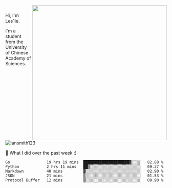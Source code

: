 <img align="right" src="https://github-readme-stats.vercel.app/api?username=iansmith123&show_icons=true&hide_border=true" width="420">

### 
Hi, I'm Les1ie. 

I'm a student from the University of Chinese Academy of Sciences.

<img src="https://komarev.com/ghpvc/?username=iansmith123" alt="iansmith123" />




🔭 What I did over the past week :)
<!--START_SECTION:waka-->
```text
Go                19 hrs 19 mins  ████████████████████▓░░░░   82.88 % 
Python            2 hrs 11 mins   ██▒░░░░░░░░░░░░░░░░░░░░░░   09.37 % 
Markdown          40 mins         ▓░░░░░░░░░░░░░░░░░░░░░░░░   02.90 % 
JSON              21 mins         ▒░░░░░░░░░░░░░░░░░░░░░░░░   01.53 % 
Protocol Buffer   12 mins         ▒░░░░░░░░░░░░░░░░░░░░░░░░   00.90 % 
```
<!--END_SECTION:waka-->


<!--
**IanSmith123/IanSmith123** is a ✨ _special_ ✨ repository because its `README.md` (this file) appears on your GitHub profile.
<img src="https://github.githubassets.com/images/spinners/octocat-spinner-64.gif">

Here are some ideas to get you started:

- 🔭 I’m currently working on ...
- 🌱 I’m currently learning ...
- 👯 I’m looking to collaborate on ...
- 🤔 I’m looking for help with ...
- 💬 Ask me about ...
- 📫 How to reach me: ...
- 😄 Pronouns: ...
- ⚡ Fun fact: ...
-->
